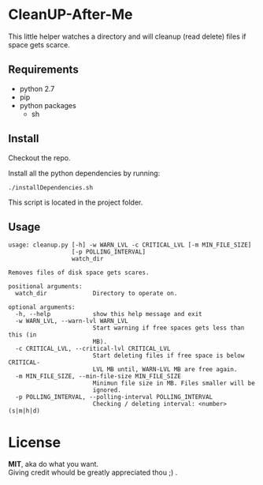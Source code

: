 # CleanUP-After-Me


This little helper watches a directory and will cleanup (read delete) files if space gets scarce.

## Requirements

- python 2.7
- pip
- python packages
  - sh

## Install

Checkout the repo.

Install all the python dependencies by running:

```
./installDependencies.sh
```

This script is located in the project folder.


## Usage

```
usage: cleanup.py [-h] -w WARN_LVL -c CRITICAL_LVL [-m MIN_FILE_SIZE]
                  [-p POLLING_INTERVAL]
                  watch_dir

Removes files of disk space gets scares.

positional arguments:
  watch_dir             Directory to operate on.

optional arguments:
  -h, --help            show this help message and exit
  -w WARN_LVL, --warn-lvl WARN_LVL
                        Start warning if free spaces gets less than this (in
                        MB).
  -c CRITICAL_LVL, --critical-lvl CRITICAL_LVL
                        Start deleting files if free space is below CRITICAL-
                        LVL MB until, WARN-LVL MB are free again.
  -m MIN_FILE_SIZE, --min-file-size MIN_FILE_SIZE
                        Minimun file size in MB. Files smaller will be
                        ignored.
  -p POLLING_INTERVAL, --polling-interval POLLING_INTERVAL
                        Checking / deleting interval: <number>(s|m|h|d)
```


# License

**MIT**, aka do what you want.  
Giving credit whould be greatly appreciated thou ;) .